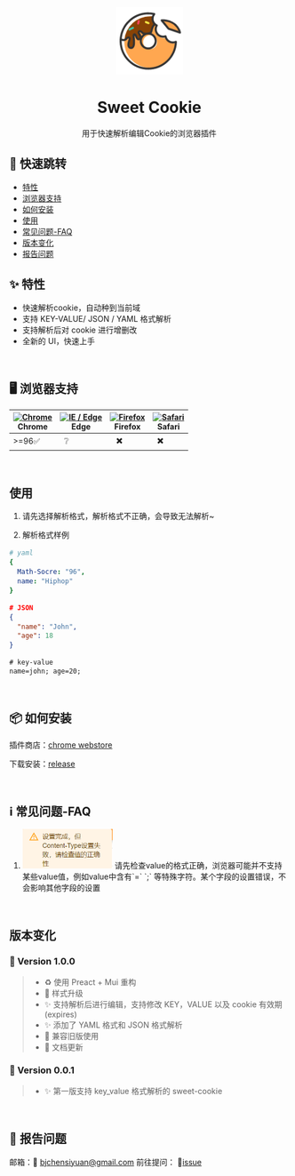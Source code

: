 <div align="center"><img src="https://raw.githubusercontent.com/LuoSK/assets/main/img/icon_128.png" alt="" width="121" height="121" class="jop-noMdConv"></div>



<div align="center">
	<h1 align="center"> Sweet Cookie </h1>
	<p>用于快速解析编辑Cookie的浏览器插件</p>
</div>

## 🔗 快速跳转

- [特性](#特性)
- [浏览器支持](#浏览器支持)
- [如何安装](#如何安装)
- [使用](#使用)
- [常见问题-FAQ](#常见问题-FAQ)
- [版本变化](#版本变化)
- [报告问题](#报告问题)
## ✨ 特性

- 快速解析cookie，自动种到当前域
- 支持 KEY-VALUE/ JSON / YAML 格式解析
- 支持解析后对 cookie 进行增删改
- 全新的 UI，快速上手

<br />

## 🖥️ 浏览器支持

| [<img src="https://raw.githubusercontent.com/alrra/browser-logos/master/src/chrome/chrome_48x48.png" alt="Chrome" width="24px" height="24px" class="jop-noMdConv">](http://godban.github.io/browsers-support-badges/)<br>Chrome | [<img src="https://raw.githubusercontent.com/alrra/browser-logos/master/src/edge/edge_48x48.png" alt="IE / Edge" width="24px" height="24px" class="jop-noMdConv">](http://godban.github.io/browsers-support-badges/)<br>Edge | [<img src="https://raw.githubusercontent.com/alrra/browser-logos/master/src/firefox/firefox_48x48.png" alt="Firefox" width="24px" height="24px" class="jop-noMdConv">](http://godban.github.io/browsers-support-badges/)<br>Firefox | [<img src="https://raw.githubusercontent.com/alrra/browser-logos/master/src/safari/safari_48x48.png" alt="Safari" width="24px" height="24px" class="jop-noMdConv">](http://godban.github.io/browsers-support-badges/)<br>Safari |
| --- | --- | --- | --- |
| >=96✅ | &nbsp;&nbsp;❔ | &nbsp;&nbsp;&nbsp;✖️| &nbsp;&nbsp;✖️  |

<br />

## 使用

1. 请先选择解析格式，解析格式不正确，会导致无法解析~

2. 解析格式样例
``` yaml
# yaml
{
  Math-Socre: "96",
  name: "Hiphop"
}
```

```json
# JSON
{
  "name": "John",
  "age": 18
}
```
```key
# key-value
name=john; age=20;
```

<br/>

## 📦 如何安装

插件商店：[chrome webstore](https://chrome.google.com/webstore/detail/sweet-cookie/ljoobagfjndhnpgcgcfcioecilnnmfid/evaluated)

下载安装：[release](https://github.com/LuoSK/sweet-cookie/releases/tag/v1.0.0)

<br />

## ℹ️ 常见问题-FAQ

1.  <img src="https://raw.githubusercontent.com/LuoSK/assets/main/img/warning1.png" alt="" width="162" height="71">
    请先检查value的格式正确，浏览器可能并不支持某些value值，例如value中含有`=` `;` 等特殊字符。某个字段的设置错误，不会影响其他字段的设置

<br />

## 版本变化

### 🔖 Version 1.0.0

> - ♻️ 使用 Preact + Mui 重构
> - 🎨 样式升级
> - ✨ 支持解析后进行编辑，支持修改 KEY，VALUE 以及 cookie 有效期 (expires)
> - ✨ 添加了 YAML 格式和 JSON 格式解析
> - 🚸 兼容旧版使用
> - 📝 文档更新
    
### 🎉 Version 0.0.1

> - ✨ 第一版支持 key_value 格式解析的 sweet-cookie

<br />

## 🐛 报告问题

邮箱：📨 [bjchensiyuan@gmail.com](mailto:bjchensiyuan@gmail.com)
前往提问： 🚩[issue](https://github.com/LuoSK/sweet-cookie/issues/new)

